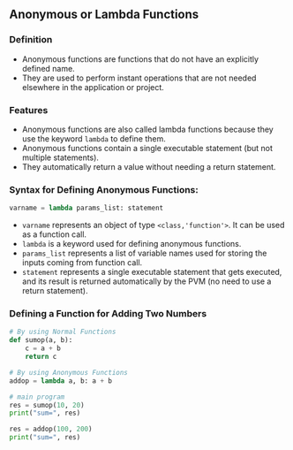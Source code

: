 ## Anonymous or Lambda Functions

### Definition

- Anonymous functions are functions that do not have an explicitly defined name.
- They are used to perform instant operations that are not needed elsewhere in the application or project.

### Features

- Anonymous functions are also called lambda functions because they use the keyword `lambda` to define them.
- Anonymous functions contain a single executable statement (but not multiple statements).
- They automatically return a value without needing a return statement.

### Syntax for Defining Anonymous Functions:

```python
varname = lambda params_list: statement
```

- `varname` represents an object of type `<class,'function'>`. It can be used as a function call.
- `lambda` is a keyword used for defining anonymous functions.
- `params_list` represents a list of variable names used for storing the inputs coming from function call.
- `statement` represents a single executable statement that gets executed, and its result is returned automatically by the PVM (no need to use a return statement).

### Defining a Function for Adding Two Numbers

```python
# By using Normal Functions
def sumop(a, b):
    c = a + b
    return c

# By using Anonymous Functions
addop = lambda a, b: a + b

# main program
res = sumop(10, 20)
print("sum=", res)

res = addop(100, 200)
print("sum=", res)
```